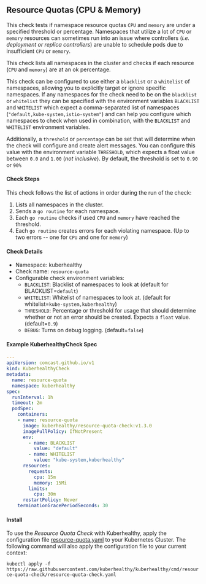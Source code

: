 ## Resource Quotas (CPU & Memory)

This check tests if namespace resource quotas `CPU` and `memory` are under a specified threshold or percentage. Namespaces that utilize a lot of `CPU` or `memory` resources can sometimes run into an issue where controllers (_i.e. deployment or replica controllers_) are unable to schedule pods due to insufficient `CPU` or `memory`.

This check lists all namespaces in the cluster and checks if each resource (`CPU` and `memory`) are at an ok percentage.

This check can be configured to use either a `blacklist` or a `whitelist` of namespaces, allowing you to explicitly target or ignore specific namespaces. If any namespaces for the check need to be on the `blacklist` or `whitelist` they can be specified with the environment variables `BLACKLIST` and `WHITELIST` which expect a comma-separated list of namespaces (`"default,kube-system,istio-system"`) and can help you configure which namespaces to check when used in combination, with the `BLACKLIST` and `WHITELIST` environment variables.

Additionally, a `threshold` or `percentage` can be set that will determine when the check will configure and create alert messages. You can configure this value with the environment variable `THRESHOLD`, which expects a float value between `0.0` and `1.00` (_not inclusive_). By default, the threshold is set to `0.90` or `90%`

#### Check Steps

This check follows the list of actions in order during the run of the check:
1.  Lists all namespaces in the cluster.
2.  Sends a `go routine` for each namespace.
3.  Each `go routine` checks if used `CPU` and `memory` have reached the threshold.
4.  Each `go routine` creates errors for each violating namespace. (Up to two errors -- one for `CPU` and one for `memory`)

#### Check Details

- Namespace: kuberhealthy
- Check name: `resource-quota`
- Configurable check environment variables:
  - `BLACKLIST`: Blacklist of namespaces to look at (default for BLACKLIST=`default`)
  - `WHITELIST`: Whitelist of namespaces to look at. (default for whitelist=`kube-system,kuberhealthy`)
  - `THRESHOLD`: Percentage or threshold for usage that should determine whether or not an error should be created. Expects a `float` value. (default=`0.9`)
  - `DEBUG`: Turns on debug logging. (default=`false`)

#### Example KuberhealthyCheck Spec

```yaml
---
apiVersion: comcast.github.io/v1
kind: KuberhealthyCheck
metadata:
  name: resource-quota
  namespace: kuberhealthy
spec:
  runInterval: 1h
  timeout: 2m
  podSpec:
    containers:
    - name: resource-quota
      image: kuberhealthy/resource-quota-check:v1.3.0
      imagePullPolicy: IfNotPresent
      env:
        - name: BLACKLIST
          value: "default"
        - name: WHITELIST
          value: "kube-system,kuberhealthy"
      resources:
        requests:
          cpu: 15m
          memory: 15Mi
        limits:
          cpu: 30m
      restartPolicy: Never
    terminationGracePeriodSeconds: 30

```

#### Install

To use the *Resource Quota Check* with Kuberhealthy, apply the configuration file [resource-quota.yaml](resource-quota.yaml) to your Kubernetes Cluster. The following command will also apply the configuration file to your current context:

`kubectl apply -f https://raw.githubusercontent.com/kuberhealthy/kuberhealthy/cmd/resource-quota-check/resource-quota-check.yaml`
